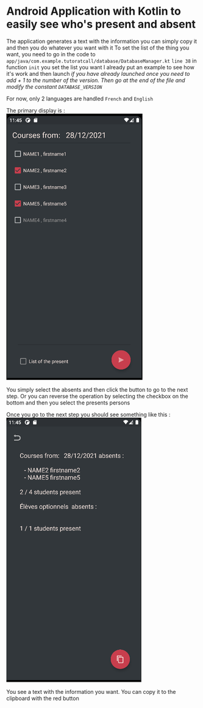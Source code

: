 # Android Application with Kotlin to easily see who's present and absent 

The application generates a text with the information you can simply copy it and then you do whatever you want with it 
To set the list of the thing you want, you need to go in the code to `app/java/com.example.tutoratcall/database/DatabaseManager.kt`
`line 38` in function `init` you set the list you want I already put an example to see how it's work and then launch 
*if you have already launched once you need to add + 1 to the number of the version. 
Then go at the end of the file and modify the constant `DATABASE_VERSION`* 

For now, only 2 languages are handled `French` and `English`

The primary display is : 
![primary.png](.resReadme/primary.png)

You simply select the absents and then click the button to go to the next step.
Or you can reverse the operation by selecting the checkbox on the bottom and then you select the presents persons 

Once you go to the next step you should see something like this :
![result.png](.resReadme/result.png)

You see a text with the information you want. You can copy it to the clipboard with the red button 